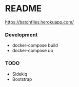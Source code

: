 # README
https://batchfiles.herokuapp.com/

### Development
* docker-compose build
* docker-compose up


### TODO
- Sidekiq
- Bootstrap
